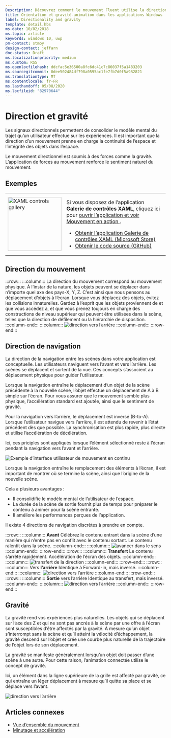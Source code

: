 ```yaml
---
Description: Découvrez comment le mouvement Fluent utilise la direction et la gravité.
title: Orientation et gravité-animation dans les applications Windows
label: Directionality and gravity
template: detail.hbs
ms.date: 10/02/2018
ms.topic: article
keywords: windows 10, uwp
pm-contact: stmoy
design-contact: jeffarn
doc-status: Draft
ms.localizationpriority: medium
ms.custom: RS5
ms.openlocfilehash: ddcfac5e36500a8fc6dc41c7c86037f5a1483203
ms.sourcegitcommit: 0dee502484df798a0595ac1fe7fb7d0f5a982821
ms.translationtype: MT
ms.contentlocale: fr-FR
ms.lasthandoff: 05/08/2020
ms.locfileid: "82970644"
---
```

# <a name="directionality-and-gravity"></a>Direction et gravité

Les signaux directionnels permettent de consolider le modèle mental du trajet qu’un utilisateur effectue sur les expériences. Il est important que la direction d’un mouvement prenne en charge la continuité de l’espace et l’intégrité des objets dans l’espace.

Le mouvement directionnel est soumis à des forces comme la gravité. L’application de forces au mouvement renforce le sentiment naturel du mouvement.

## <a name="examples"></a>Exemples

<table>
<tr>
<td><img src="images/xaml-controls-gallery-app-icon.png" alt="XAML controls gallery" width="168"></img></td>
<td>
    <p>Si vous disposez de l’application <strong style="font-weight: semi-bold">Galerie de contrôles XAML</strong>, cliquez ici pour <a href="xamlcontrolsgallery:/category/Motion">ouvrir l’application et voir Mouvement en action </a>.</p>
    <ul>
    <li><a href="https://www.microsoft.com/store/productId/9MSVH128X2ZT">Obtenir l’application Galerie de contrôles XAML (Microsoft Store)</a></li>
    <li><a href="https://github.com/Microsoft/Xaml-Controls-Gallery">Obtenir le code source (GitHub)</a></li>
    </ul>
</td>
</tr>
</table>

## <a name="direction-of-movement"></a>Direction du mouvement

:::row:::
    :::column:::
La direction du mouvement correspond au mouvement physique. À l’instar de la nature, les objets peuvent se déplacer dans n’importe quel axe des pays-X, Y, Z. C’est ainsi que nous pensons au déplacement d’objets à l’écran.
Lorsque vous déplacez des objets, évitez les collisions innaturelles. Gardez à l’esprit que les objets proviennent de et que vous accédez à, et que vous prenez toujours en charge des constructions de niveau supérieur qui peuvent être utilisées dans la scène, telles que la direction de défilement ou la hiérarchie de disposition.
    :::column-end:::
    :::column:::
        ![direction vers l’arrière](images/Direction.gif)
    :::column-end:::
:::row-end:::

## <a name="direction-of-navigation"></a>Direction de navigation

La direction de la navigation entre les scènes dans votre application est conceptuelle. Les utilisateurs naviguent vers l’avant et vers l’arrière. Les scènes se déplacent et sortent de la vue. Ces concepts s’associent au déplacement physique pour guider l’utilisateur.

Lorsque la navigation entraîne le déplacement d’un objet de la scène précédente à la nouvelle scène, l’objet effectue un déplacement de A à B simple sur l’écran. Pour vous assurer que le mouvement semble plus physique, l’accélération standard est ajoutée, ainsi que le sentiment de gravité.

Pour la navigation vers l’arrière, le déplacement est inversé (B-to-A). Lorsque l’utilisateur navigue vers l’arrière, il est attendu de revenir à l’état précédent dès que possible. La synchronisation est plus rapide, plus directe et utilise l’accélération de décélération.

Ici, ces priciples sont appliqués lorsque l’élément sélectionné reste à l’écran pendant la navigation vers l’avant et l’arrière.

![Exemple d’interface utilisateur de mouvement en continu](images/continuous3.gif)

Lorsque la navigation entraîne le remplacement des éléments à l’écran, il est important de montrer où se termine la scène, ainsi que l’origine de la nouvelle scène.

Cela a plusieurs avantages :

- Il consolidifie le modèle mental de l’utilisateur de l’espace.
- La durée de la scène de sortie fournit plus de temps pour préparer le contenu à animer pour la scène entrante.
- Il améliore les performances perçues de l’application.

Il existe 4 directions de navigation discrètes à prendre en compte.

:::row:::
    :::column:::
**Avant** Célébrez le contenu entrant dans la scène d’une manière qui n’entre pas en conflit avec le contenu sortant. Le contenu ralentit dans la scène.
    :::column-end:::
    :::column:::
        ![avancer dans le sens](images/forwardIN.gif)
    :::column-end:::
:::row-end:::
:::row:::
    :::column:::
**Transfert** Le contenu s’arrête rapidement. Accélération de l’écran des objets.
    :::column-end:::
    :::column:::
        ![transfert de la direction](images/forwardOUT.gif)
    :::column-end:::
:::row-end:::
:::row:::
    :::column:::
Vers **l’arrière** Identique à Forward-in, mais inversé.
    :::column-end:::
    :::column:::
        ![direction vers l’arrière](images/backwardIN.gif)
    :::column-end:::
:::row-end:::
:::row:::
    :::column:::
**Sortie** vers l’arrière Identique au transfert, mais inversé.
    :::column-end:::
    :::column:::
        ![direction vers l’arrière](images/backwardOUT.gif)
    :::column-end:::
:::row-end:::

## <a name="gravity"></a>Gravité

La gravité rend vos expériences plus naturelles. Les objets qui se déplacent sur l’axe des Z et qui ne sont pas ancrés à la scène par une offre à l’écran sont susceptibles d’être affectés par la gravité. À mesure qu’un objet s’interrompt sans la scène et qu’il atteint la vélocité d’échappement, la gravité descend sur l’objet et crée une courbe plus naturelle de la trajectoire de l’objet lors de son déplacement.

La gravité se manifeste généralement lorsqu’un objet doit passer d’une scène à une autre. Pour cette raison, l’animation connectée utilise le concept de gravité.

Ici, un élément dans la ligne supérieure de la grille est affecté par gravité, ce qui entraîne un léger déplacement à mesure qu’il quitte sa place et se déplace vers l’avant.

![direction vers l’arrière](images/continuity-photos.gif)

## <a name="related-articles"></a>Articles connexes

- [Vue d’ensemble du mouvement](index.md)
- [Minutage et accélération](timing-and-easing.md)
